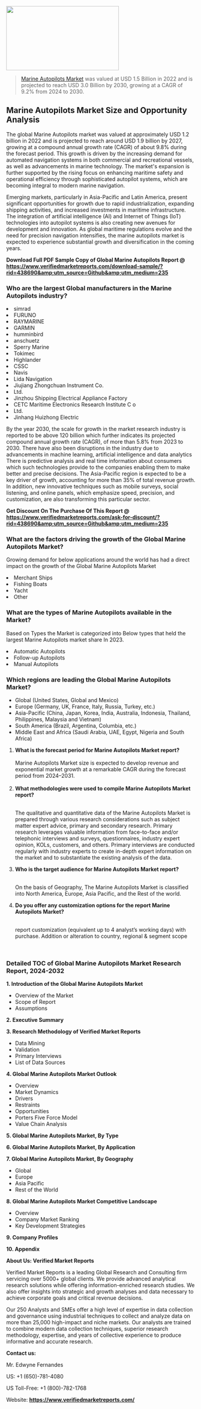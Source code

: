 <img src="https://ffe5etoiles.com/wp-content/uploads/2024/12/MST1-300x171.png" alt="" width="300" height="171" class="alignnone size-medium wp-image-20088" /><blockquote><p><p><a href="https://www.verifiedmarketreports.com/download-sample/?rid=438690&utm_source=Github&utm_medium=235" target="_blank">Marine Autopilots Market</a> was valued at USD 1.5 Billion in 2022 and is projected to reach USD 3.0 Billion by 2030, growing at a CAGR of 9.2% from 2024 to 2030.</p></blockquote><p><h2>Marine Autopilots Market Size and Opportunity Analysis</h2><p>The global Marine Autopilots market was valued at approximately USD 1.2 billion in 2022 and is projected to reach around USD 1.9 billion by 2027, growing at a compound annual growth rate (CAGR) of about 9.8% during the forecast period. This growth is driven by the increasing demand for automated navigation systems in both commercial and recreational vessels, as well as advancements in marine technology. The market's expansion is further supported by the rising focus on enhancing maritime safety and operational efficiency through sophisticated autopilot systems, which are becoming integral to modern marine navigation.</p><p>Emerging markets, particularly in Asia-Pacific and Latin America, present significant opportunities for growth due to rapid industrialization, expanding shipping activities, and increased investments in maritime infrastructure. The integration of artificial intelligence (AI) and Internet of Things (IoT) technologies into autopilot systems is also creating new avenues for development and innovation. As global maritime regulations evolve and the need for precision navigation intensifies, the marine autopilots market is expected to experience substantial growth and diversification in the coming years.</p></p><p class=""><strong>Download Full PDF Sample Copy of Global Marine Autopilots Report @ <a href="https://www.verifiedmarketreports.com/download-sample/?rid=438690&amp;utm_source=Github&amp;utm_medium=235" target="_blank">https://www.verifiedmarketreports.com/download-sample/?rid=438690&amp;utm_source=Github&amp;utm_medium=235</a></strong></p><h3 id="" class="">Who are the largest Global manufacturers in the Marine Autopilots industry?</h3><p><li>simrad</li><li> FURUNO</li><li> RAYMARINE</li><li> GARMIN</li><li> humminbird</li><li> anschuetz</li><li> Sperry Marine</li><li> Tokimec</li><li> Highlander</li><li> CSSC</li><li> Navis</li><li> Lida Navigation</li><li> Jiujiang Zhongchuan Instrument Co.</li><li>Ltd.</li><li> Jinzhou Shipping Electrical Appliance Factory</li><li> CETC Maritime Electronics Research Institute C o</li><li>Ltd.</li><li> Jinhang Huizhong Electric</li></p><div class=""><div class="" dir="" data-message-author-role="" data-message-id="" data-message-model-slug=""><div class=""><div class=""><div class=""><div class="" dir="" data-message-author-role="" data-message-id="" data-message-model-slug=""><div class=""><div class=""><p>By the year 2030, the scale for growth in the market research industry is reported to be above 120 billion which further indicates its projected compound annual growth rate (CAGR), of more than 5.8% from 2023 to 2030. There have also been disruptions in the industry due to advancements in machine learning, artificial intelligence and data analytics There is predictive analysis and real time information about consumers which such technologies provide to the companies enabling them to make better and precise decisions. The Asia-Pacific region is expected to be a key driver of growth, accounting for more than 35% of total revenue growth. In addition, new innovative techniques such as mobile surveys, social listening, and online panels, which emphasize speed, precision, and customization, are also transforming this particular sector.</p><p><strong>Get Discount On The Purchase Of This Report @&nbsp; <a href="https://www.verifiedmarketreports.com/ask-for-discount/?rid=438690&amp;utm_source=Github&amp;utm_medium=235" target="_blank">https://www.verifiedmarketreports.com/ask-for-discount/?rid=438690&amp;utm_source=Github&amp;utm_medium=235</a></strong></p></div></div></div></div></div></div></div></div><h3 id="" class="">What are the factors driving the growth of the Global Marine Autopilots Market?</h3><p id="" class="">Growing demand for below applications around the world has had a direct impact on the growth of the Global Marine Autopilots Market</p><p id="" class=""><li>Merchant Ships</li><li> Fishing Boats</li><li> Yacht</li><li> Other</li></p><h3 id="" class="">What are the types of Marine Autopilots available in the Market?</h3><p id="" class="">Based on Types the Market is categorized into Below types that held the largest Marine Autopilots market share In 2023.</p><p id="" class=""><li>Automatic Autopilots</li><li> Follow-up Autopilots</li><li> Manual Autopilots</li></p><h3 id="" class="">Which regions are leading the Global Marine Autopilots Market?</h3><ul><li>Global (United States, Global and Mexico)</li><li>Europe (Germany, UK, France, Italy, Russia, Turkey, etc.)</li><li>Asia-Pacific (China, Japan, Korea, India, Australia, Indonesia, Thailand, Philippines, Malaysia and Vietnam)</li><li>South America (Brazil, Argentina, Columbia, etc.)</li><li>Middle East and Africa (Saudi Arabia, UAE, Egypt, Nigeria and South Africa)</li></ul><p><ol><li><strong>What is the forecast period for Marine Autopilots Market report?<br /></strong><br /><span data-sheets-root="1" data-sheets-value="{&quot;1&quot;:2,&quot;2&quot;:&quot;XXXX size is expected to develop revenue and exponential market growth at a remarkable CAGR during the forecast period from 2024&ndash;2030.&quot;}" data-sheets-userformat="{&quot;2&quot;:12674,&quot;4&quot;:{&quot;1&quot;:2,&quot;2&quot;:16776960},&quot;10&quot;:2,&quot;11&quot;:0,&quot;15&quot;:&quot;Arial&quot;,&quot;16&quot;:12}">Marine Autopilots Market size is expected to develop revenue and exponential market growth at a remarkable CAGR during the forecast period from 2024&ndash;2031.</span><br /><br /></li><li><strong>What methodologies were used to compile Marine Autopilots Market report?<br /><br /></strong><p>The qualitative and quantitative data of the&nbsp;Marine Autopilots Market is prepared through various research considerations such as subject matter expert advice, primary and secondary research. Primary research leverages valuable information from face-to-face and/or telephonic interviews and surveys, questionnaires, industry expert opinion, KOLs, customers, and others. Primary interviews are conducted regularly with industry experts to create in-depth expert information on the market and to substantiate the existing analysis of the data.&nbsp;</p></li><li><strong>Who is the target audience for Marine Autopilots Market report?<br /><br /></strong><p>On the basis of Geography, The&nbsp;Marine Autopilots Market is classified into North America, Europe, Asia Pacific, and the Rest of the world.</p></li><li><strong>Do you offer any customization options for the report Marine Autopilots Market?<br /><br /></strong><p>report customization (equivalent up to 4 analyst&rsquo;s working days) with purchase. Addition or alteration to country, regional &amp; segment scope</p><p>&nbsp;</p></li></ol></p><h3 id="" class="">Detailed TOC of Global Marine Autopilots Market Research Report, 2024-2032</h3><p id="" class=""><strong>1. Introduction of the Global Marine Autopilots Market</strong></p><ul><li>Overview of the Market</li><li>Scope of Report</li><li>Assumptions</li></ul><p id="" class=""><strong>2. Executive Summary</strong></p><p id="" class=""><strong>3. Research Methodology of&nbsp;Verified Market Reports</strong></p><ul><li>Data Mining</li><li>Validation</li><li>Primary Interviews</li><li>List of Data Sources</li></ul><p id="" class=""><strong>4. Global Marine Autopilots Market Outlook</strong></p><ul><li>Overview</li><li>Market Dynamics</li><li>Drivers</li><li>Restraints</li><li>Opportunities</li><li>Porters Five Force Model</li><li>Value Chain Analysis</li></ul><p id="" class=""><strong>5. Global Marine Autopilots Market, By&nbsp;Type</strong></p><p id="" class=""><strong>6. Global Marine Autopilots Market, By Application</strong></p><p id="" class=""><strong>7. Global Marine Autopilots Market, By Geography</strong></p><ul><li>Global</li><li>Europe</li><li>Asia Pacific</li><li>Rest of the World</li></ul><p id="" class=""><strong>8. Global Marine Autopilots Market Competitive Landscape</strong></p><ul><li>Overview</li><li>Company Market Ranking</li><li>Key Development Strategies</li></ul><p id="" class=""><strong>9. Company Profiles</strong></p><p id="" class=""><strong>10. Appendix</strong></p><p id="" class=""><strong>About Us: Verified Market Reports</strong></p><p id="" class="">Verified Market Reports is a leading Global Research and Consulting firm servicing over 5000+ global clients. We provide advanced analytical research solutions while offering information-enriched research studies. We also offer insights into strategic and growth analyses and data necessary to achieve corporate goals and critical revenue decisions.</p><p id="" class="">Our 250 Analysts and SMEs offer a high level of expertise in data collection and governance using industrial techniques to collect and analyze data on more than 25,000 high-impact and niche markets. Our analysts are trained to combine modern data collection techniques, superior research methodology, expertise, and years of collective experience to produce informative and accurate research.</p><p id="" class=""><strong>Contact us:</strong></p><p id="" class="">Mr. Edwyne Fernandes</p><p id="" class="">US: +1 (650)-781-4080</p><p id="" class="">US Toll-Free: +1 (800)-782-1768</p><p id="" class="">Website: <a target="" data-test-app-aware-link=""><strong>https://www.verifiedmarketreports.com/</strong></a></p>
